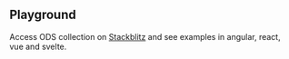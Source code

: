 ## Playground

Access ODS collection on [Stackblitz](https://stackblitz.com/@RNTOpus/collections/olympus-ds-examples) and see examples in angular, react, vue and svelte.
